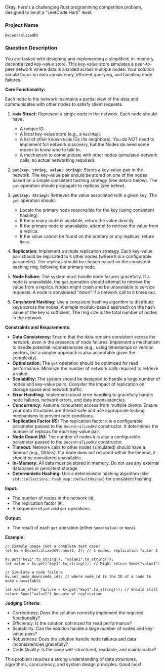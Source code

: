 Okay, here's a challenging Rust programming competition problem, designed to be at a "LeetCode Hard" level.

### Project Name

`DecentralizedKV`

### Question Description

You are tasked with designing and implementing a simplified, in-memory, decentralized key-value store. This key-value store simulates a peer-to-peer network where data is sharded across multiple nodes. Your solution should focus on data consistency, efficient querying, and handling node failures.

**Core Functionality:**

Each node in the network maintains a partial view of the data and communicates with other nodes to satisfy client requests.

1.  **`Node` Struct:** Represent a single node in the network. Each node should have:
    *   A unique ID.
    *   A local key-value store (e.g., a `HashMap`).
    *   A list of other known `Node` IDs (its neighbors). You do NOT need to implement full network discovery, but the Nodes do need some means to know who to talk to.
    *   A mechanism to communicate with other nodes (simulated network calls, no actual networking required).
2.  **`put(key: String, value: String)`:**  Stores a key-value pair in the network.  The key-value pair should be stored on *one* of the nodes based on a simple consistent hashing strategy (see details below). The `put` operation should propagate to replicas (see below).

3.  **`get(key: String)`:** Retrieves the value associated with a given key. The `get` operation should:
    *   Locate the primary node responsible for the key (using consistent hashing).
    *   If the primary node is available, return the value directly.
    *   If the primary node is unavailable, attempt to retrieve the value from a replica.
    *   If the value cannot be found on the primary or any replicas, return `None`.

4.  **Replication:** Implement a simple replication strategy.  Each key-value pair should be replicated to `R` other nodes (where `R` is a configurable parameter).  The replicas should be chosen based on the consistent hashing ring, following the primary node.

5.  **Node Failure:**  The system must handle node failures gracefully.  If a node is unavailable, the `get` operation should attempt to retrieve the value from a replica. Nodes might crash and be unavailable to service requests. A node is considered "down" if a network call to it times out.

6. **Consistent Hashing:** Use a consistent hashing algorithm to distribute keys across the nodes. A simple modulo-based approach on the hash value of the key is sufficient. The ring size is the total number of nodes in the network.

**Constraints and Requirements:**

*   **Data Consistency:**  Ensure that the data remains consistent across the network, even in the presence of node failures. Implement a mechanism to handle potential inconsistencies (e.g., using timestamps or version vectors, but a simpler approach is also acceptable given the complexity).
*   **Optimization:** The `get` operation should be optimized for read performance. Minimize the number of network calls required to retrieve a value.
*   **Scalability:**  The system should be designed to handle a large number of nodes and key-value pairs. Consider the impact of replication on storage space and network traffic.
*   **Error Handling:** Implement robust error handling to gracefully handle node failures, network errors, and data inconsistencies.
*   **Concurrency:** Assume concurrent access from multiple clients.  Ensure your data structures are thread-safe and use appropriate locking mechanisms to prevent race conditions.
*   **Replication Factor (R):** The replication factor `R` is a configurable parameter passed to the `DecentralizedKV` constructor.  It determines the number of replicas for each key-value pair.
*   **Node Count (N):** The number of nodes `N` is also a configurable parameter passed to the `DecentralizedKV` constructor.
*   **Timeout:** Network calls to other nodes (simulated) should have a timeout (e.g., 100ms). If a node does not respond within the timeout, it should be considered unavailable.
*   **In-Memory:** All data must be stored in memory. Do not use any external databases or persistent storage.
*   **Deterministic Hashing:** Use a deterministic hashing algorithm (like `std::collections::hash_map::DefaultHasher`) for consistent hashing.

**Input:**

*   The number of nodes in the network (`N`).
*   The replication factor (`R`).
*   A sequence of `put` and `get` operations.

**Output:**

*   The result of each `get` operation (either `Some(value)` or `None`).

**Example:**

```
// Example usage (not a complete test case)
let kv = DecentralizedKV::new(5, 2); // 5 nodes, replication factor 2

kv.put("key1".to_string(), "value1".to_string());
let value = kv.get("key1".to_string()); // Might return Some("value1")

// Simulate a node failure
kv.set_node_down(node_id); // where node_id is the ID of a node to make unavailable

let value_after_failure = kv.get("key1".to_string()); // Should still return Some("value1") because of replication
```

**Judging Criteria:**

*   Correctness: Does the solution correctly implement the required functionality?
*   Efficiency: Is the solution optimized for read performance?
*   Scalability: Can the solution handle a large number of nodes and key-value pairs?
*   Robustness: Does the solution handle node failures and data inconsistencies gracefully?
*   Code Quality: Is the code well-structured, readable, and maintainable?

This problem requires a strong understanding of data structures, algorithms, concurrency, and system design principles.  Good luck!
